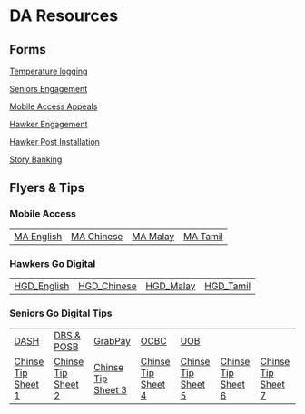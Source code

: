 <H1>DA Resources</H1>

<H2>Forms</H2>

<body>


<a href="https://form.gov.sg/#!/5ed511c339b707001104ebc0" target="_blank" >Temperature logging</a>

<a href="https://eservice.imda.gov.sg/SDOEngage/homepage" target="_blank" >Seniors Engagement</a>

<a href="https://go.gov.sg/ma-appeal" target="_blank" >Mobile Access Appeals</a>

<a href="http://go.gov.sg/hawkergodigital" target="_blank" >Hawker Engagement</a>

<a href="https://form.gov.sg/#!/5ef8bf36d05786001138d5ce" target="_blank" >Hawker Post Installation</a>

<a href="https://form.gov.sg/#!/5f3f2a4573437300119fa100" target="_blank" >Story Banking</a>


<H2>Flyers & Tips</H2>

<!a href = "https://drive.google.com/drive/folders/1svjDhQgUStXV5HHU3NV-yLV_5uCZSxIH?usp=sharing" Google Drive /a>
  
<H3>Mobile Access</H3>

<table>
  <td><a href="https://go.gov.sg/mobileaccess-eng">MA English</a></td>
  <td><a href="https://go.gov.sg/mobileaccess-ch">MA Chinese</a></td>
  <td><a href="https://go.gov.sg/mobileaccess-ml">MA Malay</a></td>
  <td><a href="https://go.gov.sg/mobileaccess-tl">MA Tamil</a></td>
 </table>

<H3>Hawkers Go Digital</H3>

<table>
  <td><a href="/IMDA-004-T20E_Hawker_flyer_English.jpg">HGD_English</a></td>
  <td><a href="/IMDA-004-T20E_Hawker_flyer_Chinese.jpg">HGD_Chinese</a></td>
  <td><a href="/IMDA-004-T20E_Hawker_flyer_Malay.jpg">HGD_Malay</a></td>
  <td><a href="/IMDA-004-T20E_Hawker_flyer_Tamil.jpg">HGD_Tamil</a></td>
 </table>
 
<H3>Seniors Go Digital Tips</H3>

<table>
  <tr>
    <td><a href="ePayments - DASH.pdf">DASH</a></td>
    <td><a href="ePayments - DBS and POSB.pdf">DBS & POSB</a></td>
    <td><a href="ePayments - GrabPay.pdf">GrabPay</a></td>
    <td><a href="ePayments - OCBC.pdf">OCBC</a></td>
    <td><a href="ePayments - UOB.pdf">UOB</a></td>
  </tr>  
   <tr>
    <td><a href="res/Chinese Tip Sheet 1.pdf">Chinse Tip Sheet 1</a></td>
    <td><a href="res/Chinese Tip Sheet 2.pdf">Chinse Tip Sheet 2</a></td>
    <td><a href="res/Chinese Tip Sheet 3.pdf">Chinse Tip Sheet 3</a></td>
    <td><a href="res/Chinese Tip Sheet 4.pdf">Chinse Tip Sheet 4</a></td>
    <td><a href="res/Chinese Tip Sheet 5.pdf">Chinse Tip Sheet 5</a></td>
    <td><a href="res/Chinese Tip Sheet 6.pdf">Chinse Tip Sheet 6</a></td>
    <td><a href="res/Chinese Tip Sheet 7.pdf">Chinse Tip Sheet 7</a></td>
  </tr>
 </table>



</body>

